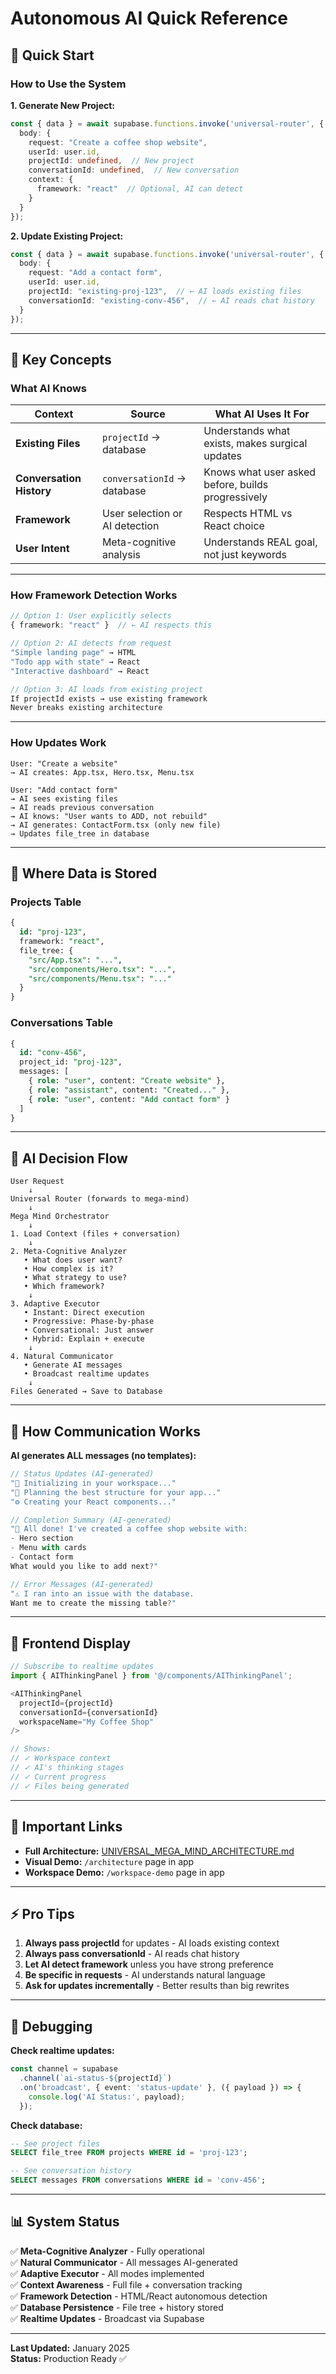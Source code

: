 # Autonomous AI Quick Reference

## 🚀 Quick Start

### How to Use the System

**1. Generate New Project:**
```typescript
const { data } = await supabase.functions.invoke('universal-router', {
  body: {
    request: "Create a coffee shop website",
    userId: user.id,
    projectId: undefined,  // New project
    conversationId: undefined,  // New conversation
    context: {
      framework: "react"  // Optional, AI can detect
    }
  }
});
```

**2. Update Existing Project:**
```typescript
const { data } = await supabase.functions.invoke('universal-router', {
  body: {
    request: "Add a contact form",
    userId: user.id,
    projectId: "existing-proj-123",  // ← AI loads existing files
    conversationId: "existing-conv-456",  // ← AI reads chat history
  }
});
```

---

## 🎯 Key Concepts

### What AI Knows

| Context | Source | What AI Uses It For |
|---------|--------|---------------------|
| **Existing Files** | `projectId` → database | Understands what exists, makes surgical updates |
| **Conversation History** | `conversationId` → database | Knows what user asked before, builds progressively |
| **Framework** | User selection or AI detection | Respects HTML vs React choice |
| **User Intent** | Meta-cognitive analysis | Understands REAL goal, not just keywords |

---

### How Framework Detection Works

```typescript
// Option 1: User explicitly selects
{ framework: "react" }  // ← AI respects this

// Option 2: AI detects from request
"Simple landing page" → HTML
"Todo app with state" → React
"Interactive dashboard" → React

// Option 3: AI loads from existing project
If projectId exists → use existing framework
Never breaks existing architecture
```

---

### How Updates Work

```
User: "Create a website"
→ AI creates: App.tsx, Hero.tsx, Menu.tsx

User: "Add contact form"
→ AI sees existing files
→ AI reads previous conversation
→ AI knows: "User wants to ADD, not rebuild"
→ AI generates: ContactForm.tsx (only new file)
→ Updates file_tree in database
```

---

## 📁 Where Data is Stored

### Projects Table
```sql
{
  id: "proj-123",
  framework: "react",
  file_tree: {
    "src/App.tsx": "...",
    "src/components/Hero.tsx": "...",
    "src/components/Menu.tsx": "..."
  }
}
```

### Conversations Table
```sql
{
  id: "conv-456",
  project_id: "proj-123",
  messages: [
    { role: "user", content: "Create website" },
    { role: "assistant", content: "Created..." },
    { role: "user", content: "Add contact form" }
  ]
}
```

---

## 🧠 AI Decision Flow

```
User Request
    ↓
Universal Router (forwards to mega-mind)
    ↓
Mega Mind Orchestrator
    ↓
1. Load Context (files + conversation)
    ↓
2. Meta-Cognitive Analyzer
   • What does user want?
   • How complex is it?
   • What strategy to use?
   • Which framework?
    ↓
3. Adaptive Executor
   • Instant: Direct execution
   • Progressive: Phase-by-phase
   • Conversational: Just answer
   • Hybrid: Explain + execute
    ↓
4. Natural Communicator
   • Generate AI messages
   • Broadcast realtime updates
    ↓
Files Generated → Save to Database
```

---

## 💬 How Communication Works

**AI generates ALL messages (no templates):**

```typescript
// Status Updates (AI-generated)
"🎯 Initializing in your workspace..."
"🤔 Planning the best structure for your app..."
"⚙️ Creating your React components..."

// Completion Summary (AI-generated)
"🎉 All done! I've created a coffee shop website with:
- Hero section
- Menu with cards
- Contact form
What would you like to add next?"

// Error Messages (AI-generated)
"⚠️ I ran into an issue with the database.
Want me to create the missing table?"
```

---

## 🎨 Frontend Display

```typescript
// Subscribe to realtime updates
import { AIThinkingPanel } from '@/components/AIThinkingPanel';

<AIThinkingPanel 
  projectId={projectId}
  conversationId={conversationId}
  workspaceName="My Coffee Shop"
/>

// Shows:
// ✓ Workspace context
// ✓ AI's thinking stages
// ✓ Current progress
// ✓ Files being generated
```

---

## 🔗 Important Links

- **Full Architecture:** [UNIVERSAL_MEGA_MIND_ARCHITECTURE.md](./UNIVERSAL_MEGA_MIND_ARCHITECTURE.md)
- **Visual Demo:** `/architecture` page in app
- **Workspace Demo:** `/workspace-demo` page in app

---

## ⚡ Pro Tips

1. **Always pass projectId** for updates - AI loads existing context
2. **Always pass conversationId** - AI reads chat history
3. **Let AI detect framework** unless you have strong preference
4. **Be specific in requests** - AI understands natural language
5. **Ask for updates incrementally** - Better results than big rewrites

---

## 🐛 Debugging

**Check realtime updates:**
```typescript
const channel = supabase
  .channel(`ai-status-${projectId}`)
  .on('broadcast', { event: 'status-update' }, ({ payload }) => {
    console.log('AI Status:', payload);
  });
```

**Check database:**
```sql
-- See project files
SELECT file_tree FROM projects WHERE id = 'proj-123';

-- See conversation history
SELECT messages FROM conversations WHERE id = 'conv-456';
```

---

## 📊 System Status

✅ **Meta-Cognitive Analyzer** - Fully operational  
✅ **Natural Communicator** - All messages AI-generated  
✅ **Adaptive Executor** - All modes implemented  
✅ **Context Awareness** - Full file + conversation tracking  
✅ **Framework Detection** - HTML/React autonomous detection  
✅ **Database Persistence** - File tree + history stored  
✅ **Realtime Updates** - Broadcast via Supabase  

---

**Last Updated:** January 2025  
**Status:** Production Ready ✅
